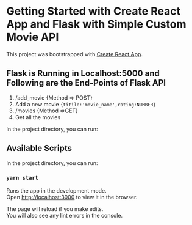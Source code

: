 # Getting Started with Create React App and Flask with Simple Custom Movie API

This project was bootstrapped with [Create React App](https://github.com/facebook/create-react-app).

## Flask is Running in Localhost:5000 and Following are the End-Points of Flask API

1. /add_movie {Method => POST}
  1. Add a new movie 
   ```{titile:'movie_name',rating:NUMBER}```
2. /movies  {Method =>GET}
  1. Get all the movies

In the project directory, you can run:


## Available Scripts

In the project directory, you can run:

### `yarn start`

Runs the app in the development mode.\
Open [http://localhost:3000](http://localhost:3000) to view it in the browser.

The page will reload if you make edits.\
You will also see any lint errors in the console.
